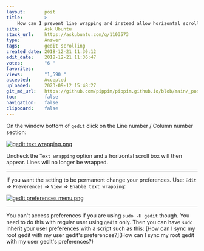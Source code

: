 ```yaml
---
layout:       post
title:        >
    How can I prevent line wrapping and instead allow horizontal scrolling in Gedit?
site:         Ask Ubuntu
stack_url:    https://askubuntu.com/q/1103573
type:         Answer
tags:         gedit scrolling
created_date: 2018-12-21 11:30:12
edit_date:    2018-12-21 11:36:47
votes:        "6 "
favorites:    
views:        "1,590 "
accepted:     Accepted
uploaded:     2023-09-12 15:48:27
git_md_url:   https://github.com/pippim/pippim.github.io/blob/main/_posts/2018/2018-12-21-How-can-I-prevent-line-wrapping-and-instead-allow-horizontal-scrolling-in-Gedit_.md
toc:          false
navigation:   false
clipboard:    false
---
```


On the window bottom of `gedit` click on the Line number / Column number section:

[![gedit text wrapping.png][1]][1]

Uncheck the `Text wrapping` option and a horizontal scroll box will then appear. Lines will no longer be wrapped.


----------


If you want the setting to be permanent change your preferences. Use: `Edit` => `Preverences` => `View` => `Enable text wrapping`:

[![gedit preferences menu.png][2]][2]

----------


You can't access preferences if you are using `sudo -H gedit` though. You need to do this with regular user using `gedit` only. Then you can have `sudo` inherit your user preferences with a script such as this: [How can I sync my root gedit with my user gedit&#39;s preferences?](How can I sync my root gedit with my user gedit&#39;s preferences?)


  [1]: https://i.stack.imgur.com/UPHVs.png
  [2]: https://i.stack.imgur.com/roiojm.png
